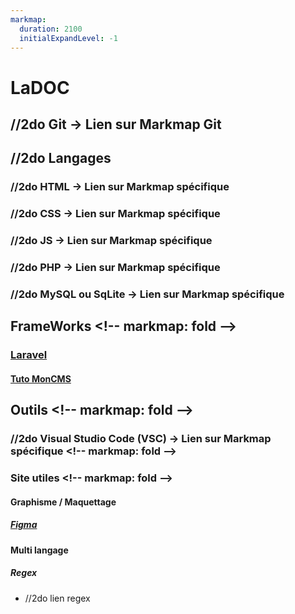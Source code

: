```yaml
---
markmap:
  duration: 2100
  initialExpandLevel: -1
---
```

# LaDOC

## //2do Git → Lien sur Markmap Git

## //2do Langages <!-- markmap: fold -->

### //2do HTML → Lien sur Markmap spécifique

### //2do CSS → Lien sur Markmap spécifique

### //2do JS → Lien sur Markmap spécifique

### //2do PHP → Lien sur Markmap spécifique

### //2do MySQL ou SqLite → Lien sur Markmap spécifique

## FrameWorks \<!-- markmap: fold -->

### <a href="https://laravel.com" title="Site Officiel" target = "_blank">Laravel</a>

#### <a href="https://laravel.sillo.org/doc/memo" title="Suivre le tutoriel" target = "_blank">Tuto MonCMS</a>

## Outils \<!-- markmap: fold -->

### //2do Visual Studio Code (VSC)   → Lien sur Markmap spécifique \<!-- markmap: fold -->

### Site utiles \<!-- markmap: fold -->

#### Graphisme / Maquettage

##### <a href="https://www.figma.com/" title="Site Officiel" target = "_blank">Figma</a>

#### Multi langage

##### Regex

* //2do lien regex
